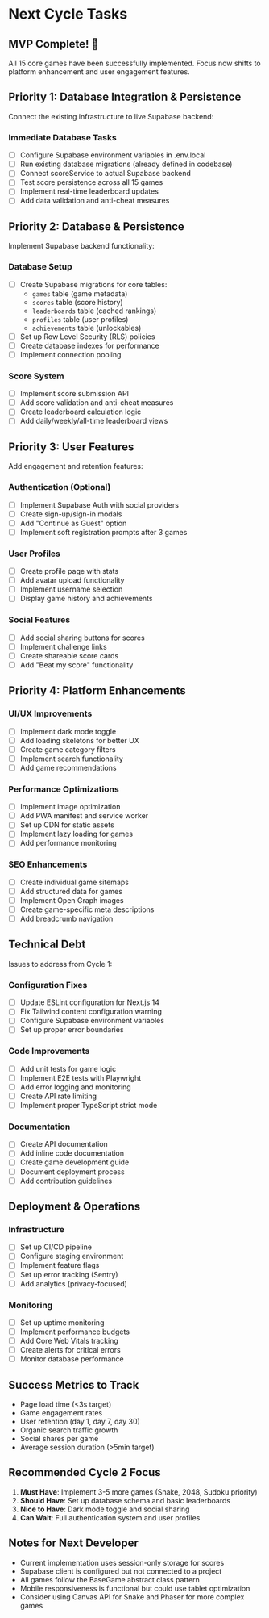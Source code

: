# Next Cycle Tasks

## MVP Complete! 🎉
All 15 core games have been successfully implemented. Focus now shifts to platform enhancement and user engagement features.

## Priority 1: Database Integration & Persistence
Connect the existing infrastructure to live Supabase backend:

### Immediate Database Tasks
- [ ] Configure Supabase environment variables in .env.local
- [ ] Run existing database migrations (already defined in codebase)
- [ ] Connect scoreService to actual Supabase backend
- [ ] Test score persistence across all 15 games
- [ ] Implement real-time leaderboard updates
- [ ] Add data validation and anti-cheat measures

## Priority 2: Database & Persistence
Implement Supabase backend functionality:

### Database Setup
- [ ] Create Supabase migrations for core tables:
  - `games` table (game metadata)
  - `scores` table (score history)
  - `leaderboards` table (cached rankings)
  - `profiles` table (user profiles)
  - `achievements` table (unlockables)
- [ ] Set up Row Level Security (RLS) policies
- [ ] Create database indexes for performance
- [ ] Implement connection pooling

### Score System
- [ ] Implement score submission API
- [ ] Add score validation and anti-cheat measures
- [ ] Create leaderboard calculation logic
- [ ] Add daily/weekly/all-time leaderboard views

## Priority 3: User Features
Add engagement and retention features:

### Authentication (Optional)
- [ ] Implement Supabase Auth with social providers
- [ ] Create sign-up/sign-in modals
- [ ] Add "Continue as Guest" option
- [ ] Implement soft registration prompts after 3 games

### User Profiles
- [ ] Create profile page with stats
- [ ] Add avatar upload functionality
- [ ] Implement username selection
- [ ] Display game history and achievements

### Social Features
- [ ] Add social sharing buttons for scores
- [ ] Implement challenge links
- [ ] Create shareable score cards
- [ ] Add "Beat my score" functionality

## Priority 4: Platform Enhancements

### UI/UX Improvements
- [ ] Implement dark mode toggle
- [ ] Add loading skeletons for better UX
- [ ] Create game category filters
- [ ] Implement search functionality
- [ ] Add game recommendations

### Performance Optimizations
- [ ] Implement image optimization
- [ ] Add PWA manifest and service worker
- [ ] Set up CDN for static assets
- [ ] Implement lazy loading for games
- [ ] Add performance monitoring

### SEO Enhancements
- [ ] Create individual game sitemaps
- [ ] Add structured data for games
- [ ] Implement Open Graph images
- [ ] Create game-specific meta descriptions
- [ ] Add breadcrumb navigation

## Technical Debt
Issues to address from Cycle 1:

### Configuration Fixes
- [ ] Update ESLint configuration for Next.js 14
- [ ] Fix Tailwind content configuration warning
- [ ] Configure Supabase environment variables
- [ ] Set up proper error boundaries

### Code Improvements
- [ ] Add unit tests for game logic
- [ ] Implement E2E tests with Playwright
- [ ] Add error logging and monitoring
- [ ] Create API rate limiting
- [ ] Implement proper TypeScript strict mode

### Documentation
- [ ] Create API documentation
- [ ] Add inline code documentation
- [ ] Create game development guide
- [ ] Document deployment process
- [ ] Add contribution guidelines

## Deployment & Operations

### Infrastructure
- [ ] Set up CI/CD pipeline
- [ ] Configure staging environment
- [ ] Implement feature flags
- [ ] Set up error tracking (Sentry)
- [ ] Add analytics (privacy-focused)

### Monitoring
- [ ] Set up uptime monitoring
- [ ] Implement performance budgets
- [ ] Add Core Web Vitals tracking
- [ ] Create alerts for critical errors
- [ ] Monitor database performance

## Success Metrics to Track
- Page load time (<3s target)
- Game engagement rates
- User retention (day 1, day 7, day 30)
- Organic search traffic growth
- Social shares per game
- Average session duration (>5min target)

## Recommended Cycle 2 Focus
1. **Must Have**: Implement 3-5 more games (Snake, 2048, Sudoku priority)
2. **Should Have**: Set up database schema and basic leaderboards
3. **Nice to Have**: Dark mode toggle and social sharing
4. **Can Wait**: Full authentication system and user profiles

## Notes for Next Developer
- Current implementation uses session-only storage for scores
- Supabase client is configured but not connected to a project
- All games follow the BaseGame abstract class pattern
- Mobile responsiveness is functional but could use tablet optimization
- Consider using Canvas API for Snake and Phaser for more complex games